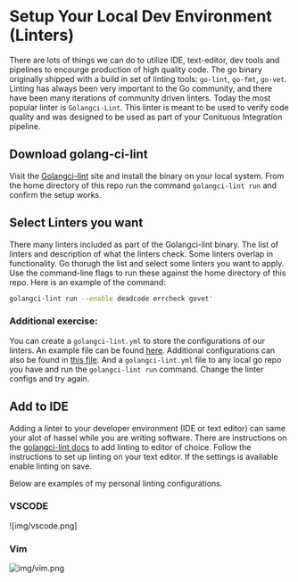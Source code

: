 # Setup Your Local Dev Environment (Linters)

There are lots of things we can do to utilize IDE, text-editor, dev tools and pipelines to encourge production of high quality code. The go binary originally shipped with a build in set of linting tools: `go-lint`, `go-fmt`, `go-vet`. Linting has always been very important to the Go community, and there have been many iterations of community driven linters. Today the most popular linter is `Golangci-Lint`. This linter is meant to be used to verify code quality and was designed to be used as part of your Conituous Integration pipeline.

## Download golang-ci-lint

Visit the [Golangci-lint](https://golangci-lint.run/usage/install/) site and install the binary on your local system. From the home directory of this repo run the command `golangci-lint run` and confirm the setup works. 

## Select Linters you want

There many linters included as part of the Golangci-lint binary. The list of linters and description of what the linters check. Some linters overlap in functionality. Go thorugh the list and select some linters you want to apply. Use the command-line flags to run these against the home directory of this repo. Here is an example of the command:

```bash
golangci-lint run --enable deadcode errcheck govet'
```
### Additional exercise: 
You can create a `golangci-lint.yml` to store the configurations of our linters. An example file can be found [here](ex-1-local-env/.golangci-lint.yml). Additional configurations can also be found in [this file](https://github.com/golangci/golangci-lint/blob/master/.golangci.example.yml). And a `golangci-lint.yml` file to any local go repo you have and run the `golangci-lint run` command. Change the linter configs and try again.

## Add to IDE

Adding a linter to your developer environment (IDE or text editor) can same your alot of hassel while you are writing software. There are instructions on the [golangci-lint docs](https://golangci-lint.run/usage/integrations/) to add linting to editor of choice. Follow the instructions to set up linting on your text editor. If the settings is available enable linting on save.

Below are examples of my personal linting configurations.
### VSCODE

![img/vscode.png]

### Vim

![img/vim.png](https://github.com/Soypete/dotfiles/blob/main/vim/vimrc)


